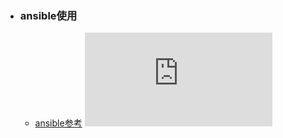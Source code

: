 + ### ansible使用
    + [ansible参考](#ansible参考)
![ansible参考 ](https://www.cnblogs.com/keerya/p/7987886.html#_label0_0)
